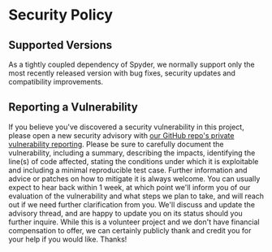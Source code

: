 # Security Policy


## Supported Versions

As a tightly coupled dependency of Spyder, we normally support only the most recently released version with bug fixes, security updates and compatibility improvements.


## Reporting a Vulnerability

If you believe you've discovered a security vulnerability in this project, please open a new security advisory with [our GitHub repo's private vulnerability reporting](https://github.com/spyder-ide/pyls-spyder/security/advisories/new).
Please be sure to carefully document the vulnerability, including a summary, describing the impacts, identifying the line(s) of code affected, stating the conditions under which it is exploitable and including a minimal reproducible test case.
Further information and advice or patches on how to mitigate it is always welcome.
You can usually expect to hear back within 1 week, at which point we'll inform you of our evaluation of the vulnerability and what steps we plan to take, and will reach out if we need further clarification from you.
We'll discuss and update the advisory thread, and are happy to update you on its status should you further inquire.
While this is a volunteer project and we don't have financial compensation to offer, we can certainly publicly thank and credit you for your help if you would like.
Thanks!
